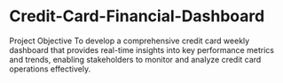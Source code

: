 # Credit-Card-Financial-Dashboard
Project Objective
To develop a comprehensive credit card weekly dashboard that 
provides real-time insights into key performance metrics and trends, 
enabling stakeholders to monitor and analyze credit card operations 
effectively.
